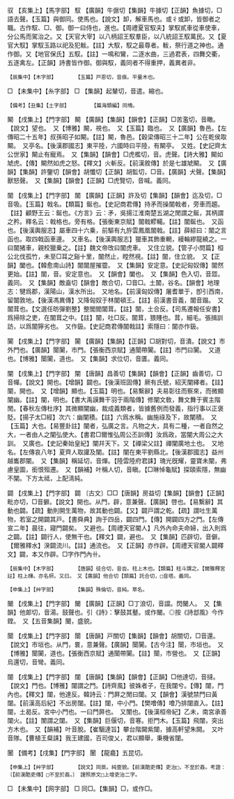 <!-- { "loadSidebar": true } -->
驭	【亥集上】【馬字部】	馭	【廣韻】牛倨切【集韻】牛據切【正韻】魚據切，□語去聲。【玉篇】與御同。使馬也。【說文】卸，解車馬也。或彳或卸，皆御者之職。古作馭、□、御。御一曰侍也，進也。【周禮夏官馭夫】掌馭貳車從車使車，分公馬而駕治之。又【天官大宰】以八柄詔王馭羣臣，以八統詔王馭萬民。又【夏官大馭】掌馭玉路以祀及犯軷。【註】大馭，馭之最尊者。軷，祭行道之神也。通作御。又【地官保氏】五馭。【註】一鳴和鸞，二逐水曲，三過君表，四舞交衢，五逐禽左。【正韻】詩書皆作御。御與馭，義同者不得重押，義異者非。

	【辰集中】【木字部】		【玉篇】戸恩切，音痕。平量木也。

□	【未集中】【糸字部】	□	【集韻】起輦切，音遣。縮也。

	【備考】【丑集】【土字部】		【篇海類編】同塊。

闞	【戌集上】【門字部】	闞	【廣韻】【集韻】【韻會】【正韻】□苦濫切，音瞰。【說文】望也。　又【博雅】闞，視也。　又【玉篇】臨也。　又【廣韻】魯邑。【左傳昭二十五年】叔孫昭子如闞。【註】闞，魯邑。【穀梁傳昭三十二年】公在乾侯取闞。　又亭名。【後漢郡國志】東平陸，六國時曰平陸，有闞亭。　又姓。【史記齊太公世家】闞止有寵焉。　又【集韻】【韻會】□虎檻切，音。虎聲。【詩大雅】闞如虓虎。【傳】闞然如虎之怒。【釋文】火斬反。【前漢敘傳】於是七雄虓闞。　又【廣韻】【集韻】許鑒切【韻會】胡懺切【正韻】胡監切，□音。【廣韻】犬聲。【集韻】獸怒聲。　又【集韻】【韻會】【正韻】□虎覽切，音喊。義同。

闟	【戌集上】【門字部】	闟	【廣韻】【正韻】許及切【集韻】【韻會】迄及切，□音吸。【玉篇】戟名。【類篇】鋋也。【史記商君傳】持矛而操闟戟者，旁車而趨。【註】顧野王云：鋋也。《方言》云：矛，吳揚江淮南楚五湖之閒謂之鋋，其柄謂之矜。釋名云：戟格也。旁有格。【張衡東京賦】闟戟轇轕。【註】闟鋋也。　又函也。【後漢輿服志】屬車四十六乗，前驅有九斿雲鳳凰闟戟。【註】薛綜曰：闟之言函也。取四戟函車邊。　又車名。【後漢輿服志】獵車其飾重輞，縵輪繆龍繞之。一曰闟猪車，親校獵乗之。【註】魏文帝攺曰闟虎車。　又住立貌。【管子小問篇】桓公北伐孤竹，未至□耳之谿十里，闟然止，瞠然視。【註】闟，住立貌。　又【正韻】闔也。【韓愈南山詩】闟闟屋摧霤。　又【集韻】安定意。【史記匈奴傳】闟然更始。【註】闟，音。安定意也。　又【韻會】闔也。　又【集韻】色入切，音歰。義同。　又【集韻】敵盍切【韻會】敵合切，□音□。土闟，谷名。【韻會】地理志：犍爲郡，漢陽山，漢水所出。　又地名。【前漢匈奴傳】屠耆單于，卽引西南，留闟敦地。【後漢馮異傳】又降匈奴于林闟頓王。【註】前漢書音義，闟音蹋。　又闟茸也。【文選任昉彈劉整】整閭閻闟茸。【註】闟，土合反。【司馬遷報任安書】爲掃除之吏，在闟茸之中。【註】闟，吐□反。闟茸，猥賤也。茸，細毛。張揖訓訪，以爲闟獰劣也。　又作鈒。【史記商君傳闟戟註】索隱曰：闟亦作鈒。

闠	【戌集上】【門字部】	闠	【廣韻】【集韻】【正韻】□胡對切，音潰。【說文】市外門也。【廣韻】闤闠，市門。【張衡西京賦】通闤帶闠。【註】市門曰闠。　又道也。【博雅】闤闠，道也。　又【集韻】求位切，音匱。義同。

闡	【戌集上】【門字部】	闡	【唐韻】昌善切【集韻】【韻會】【正韻】齒善切，□音幝。【說文】開也。【增韻】闢也。【後漢班固傳】厥有氏號，紹天闡繹者。【註】闡，開也。　又【增韻】顯也。【玉篇】明也。【易繫辭】夫易彰往而察來，而微顯闡幽。【註】闡，明也。【書大禹謨舞干羽于兩階傳】修闡文敎，舞文舞于賓主階閒。【春秋左傳杜序】其微顯闡幽，裁成義類者，皆據舊例而發義，指行事以正褒貶。【揚子太□經】次六：幽闡積。【註】六爲水稱。幽施祿及下，故闡積。　又【玉篇】大也。【易豐卦註】闡者，弘廣之言。凡物之大，具有二種，一者自然之大，一者由人之闡弘使大。【書君□爾惟弘周公丕訓傳】汝爲政，當闡大周公之大訓。　又廣也。【史記秦始皇紀】闡幷天下。又【禪梁父註】禪闡廣地土也。　又地名。【左傳哀八年】夏齊人取讙及闡。【註】闡在東平劉縣北。【後漢郡國志】益州越巂郡闡。　又【集韻】稱延切，音燀。【陸雲陸府君誄】瑰光旣耀，靈寶未闡，弗慮皇圖，銜恨殂遷。　又【韻補】叶稱人切，音瞋。【□琳悼龜賦】探頤索隱，無幽不闡。下方太祗，上配淸純。

闢	【戌集上】【門字部】	闢	〔古文〕□□【唐韻】房益切【集韻】【韻會】【正韻】毗亦切，□音擗。【說文】開也。从門，辟，意兼聲。【廣韻】啓也。【易繫辭】其動也闢。【疏】動則開生萬物，故其動也闢。【又】闢戸謂之乾。【疏】謂吐生萬物，若室之開闢其戸。【書舜典】詢于四岳，闢四門。【傳】開闢四方之門。【左傳宣二年】晨往，寢門闢矣。　又避也。【周禮天官閽人】凡外內命夫命婦，出入則爲之闢。【註】闢行人，使無干也。【釋文】闢，避也。　又【集韻】匹辟切，音僻。【爾雅釋水】湀闢流川。【註】通流也。　又【正韻】亦作辟。【周禮天官閽人闢釋文】闢，本又作辟。□字作門內卄。

	【辰集中】【木字部】		【唐韻】徒合切，音沓。柱上木也。【類篇】柱斗謂之。【爾雅釋宮註】柱上欂。亦名枅。又曰。　又【廣韻】他合切【類篇】託合切，□音塔。義同。

	【申集上】【艸字部】		【集韻】殊倫切，音純。草名。

闣	【戌集上】【門字部】	闣	【廣韻】【正韻】□丁浪切，音譡。閃闣人。　又【集韻】他郞切，音湯。鼓聲也。引《詩》：擊鼓其鼞。或作闣。◎按《詩邶風》今作鏜。　又【五音集韻】闣，盛貌。

闤	【戌集上】【門字部】	闤	【唐韻】戸關切【集韻】【韻會】胡關切，□音還。【說文】市垣也。从門，睘，意兼聲。【廣韻】闤闠。【古今注】闤，市垣也。　又【博雅】闤闠，道也。【張衡西京賦】通闤帶闠。【註】闤，市營也。　又【正韻】烏還切，音彎。義同。

闥	【戌集上】【門字部】	闥	【唐韻】【集韻】【韻會】【正韻】□他達切，音撻。【說文】門也。【博雅】闥謂之門。【詩齊風】彼姝者子，在我闥兮。【傳】闥，門內也。【釋文】闥，他達反。韓詩云：門屛之閒曰闥。又【韻會】漢號禁門曰黃闥。【前漢高后紀】不出房闥。【註】闥，中小門。【樊噲傳】噲乃排闥直入。【註】闥，土曷反。宮中小門也。一曰門屛也。　又闈也。【後漢桓帝紀】乙未，南宮承善闥火。【註】闈謂之闥。　又【集韻】巨偃切，音寋。拒門木。【玉篇】飛闥，突出方木也。　又【韻補】叶音脫。【崔駰達旨】攀台階闚紫闥，據高軒望朱闕。　又叶音隊。【曹植王粲誄】我王建國，百司俊乂，君以顯舉，秉機省闥。

闦	【備考】【戌集】【門字部】	闦	【龍龕】五昆切。

	【申集上】【艸字部】		【說文】同蒸。純壹貌。【前漢酷吏傳】吏治□，不至於姦。考證：〔【前漢酷吏傳】□不至於姦。〕　謹照原文□上增吏治二字。 

□	【未集中】【网字部】	□	同□。【集韻】□，或作□。

